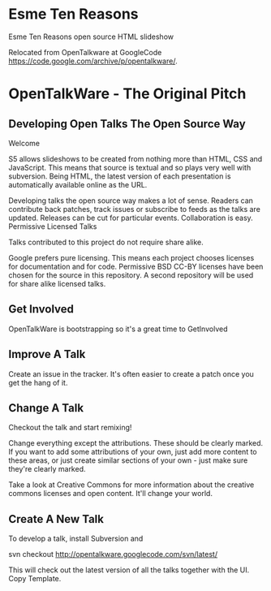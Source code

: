 # Esme Ten Reasons
Esme Ten Reasons open source HTML slideshow 

Relocated from OpenTalkware at GoogleCode https://code.google.com/archive/p/opentalkware/.

# OpenTalkWare - The Original Pitch

## Developing Open Talks The Open Source Way

Welcome

S5 allows slideshows to be created from nothing more than HTML, CSS and JavaScript. This means that source is textual and so plays very well with subversion. Being HTML, the latest version of each presentation is automatically available online as the URL.

Developing talks the open source way makes a lot of sense. Readers can contribute back patches, track issues or subscribe to feeds as the talks are updated. Releases can be cut for particular events. Collaboration is easy.
Permissive Licensed Talks

Talks contributed to this project do not require share alike.

Google prefers pure licensing. This means each project chooses licenses for documentation and for code. Permissive BSD CC-BY licenses have been chosen for the source in this repository. A second repository will be used for share alike licensed talks.
## Get Involved

OpenTalkWare is bootstrapping so it's a great time to GetInvolved
## Improve A Talk

Create an issue in the tracker. It's often easier to create a patch once you get the hang of it.
## Change A Talk

Checkout the talk and start remixing!

Change everything except the attributions. These should be clearly marked. If you want to add some attributions of your own, just add more content to these areas, or just create similar sections of your own - just make sure they're clearly marked.

Take a look at Creative Commons for more information about the creative commons licenses and open content. It'll change your world.
## Create A New Talk

To develop a talk, install Subversion and

svn checkout http://opentalkware.googlecode.com/svn/latest/

This will check out the latest version of all the talks together with the UI. Copy Template.
